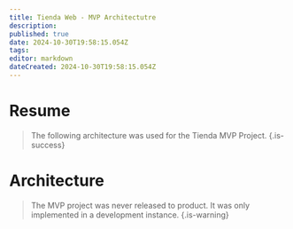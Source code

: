 ```yaml
---
title: Tienda Web - MVP Architectutre
description: 
published: true
date: 2024-10-30T19:58:15.054Z
tags: 
editor: markdown
dateCreated: 2024-10-30T19:58:15.054Z
---
```


# Resume
> The following architecture was used for the Tienda MVP Project.
{.is-success}


# Architecture

> The MVP project was never released to product. It was only implemented in a development instance.
{.is-warning}


